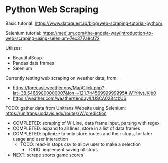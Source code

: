 # Python Web Scraping
Basic tutorial: https://www.dataquest.io/blog/web-scraping-tutorial-python/

Selenium tutorial: https://medium.com/the-andela-way/introduction-to-web-scraping-using-selenium-7ec377a8cf72

Utilizes:
- BeautifulSoup
- Pandas data frames
- Selenium

Currently testing web scraping on weather data, from:
- https://forecast.weather.gov/MapClick.php?lat=38.54669000000007&lon=-121.74456999999995#.W1Y4ytJKjb0
- https://weather.com/weather/tenday/l/USCA0284:1:US

TODO: gather data from Unitrans Website using Selenium: https://unitrans.ucdavis.edu/routes/W/prediction
- COMPLETED: scraping of W-Line, data frame input, parsing with regex
- COMPLETED: expand to all lines, store in a list of data frames
- COMPLETED: optimize to only store routes and their stops, for later usage and user interaction
    - TODO: read-in stops csv to allow user to make a selection
        - TODO: implement saving of stops
- NEXT: scrape sports game scores